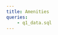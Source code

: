 ```yaml
---
title: Amenities
queries:
    - q1_data.sql
---
```


<BarChart
    data={q1_data}
    x=month_booked
    y=segment_as_percent_of_total
/>

